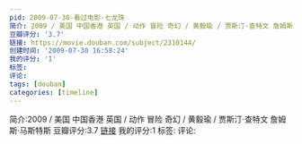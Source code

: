 ```yaml
---
pid: 2009-07-30-看过电影-七龙珠
简介: 2009 / 美国 中国香港 英国 / 动作 冒险 奇幻 / 黄毅瑜 / 贾斯汀·查特文 詹姆斯·马斯特斯
豆瓣评分: '3.7'
链接: https://movie.douban.com/subject/2310144/
创建时间: '2009-07-30 16:58:24'
我的评分: '1'
标签:
评论:
tags: [douban]
categories: [timeline]
---
```

简介:2009 / 美国 中国香港 英国 / 动作 冒险 奇幻 / 黄毅瑜 / 贾斯汀·查特文 詹姆斯·马斯特斯
豆瓣评分:3.7
[链接](https://movie.douban.com/subject/2310144/)
我的评分:1
标签:
评论:

